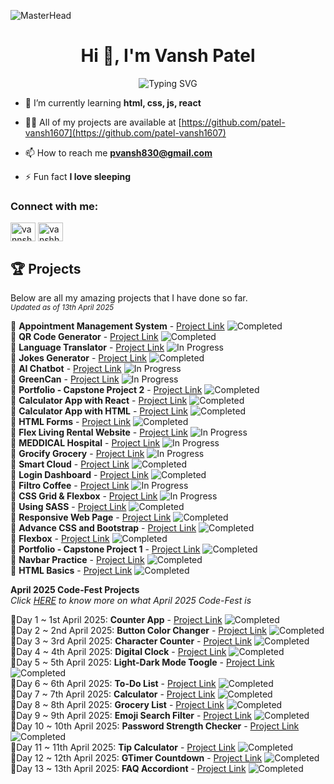 ![MasterHead](https://1.bp.blogspot.com/-7A4WynwLsMw/XbBpCXG8fHI/AAAAAAAAMt4/uOa1bpLskYgrwGbllhSu2SDj_Mig8SXJQCLcBGAsYHQ/s1600/2000_600px.gif)
<h1 align="center">Hi 👋, I'm Vansh Patel</h1>
<p align="center">
<img src="https://readme-typing-svg.herokuapp.com?font=Fira+Code&pause=1000&color=3CDB85&center=true&vCenter=true&width=435&lines=Graphic+Designer;Full-Stack+Engineering+Student;Photographer;Videographer;Video+Editor;UI/UX+Designer;Proud+Developer;" alt="Typing SVG" />

- 🌱 I’m currently learning **html, css, js, react**

- 👨‍💻 All of my projects are available at [https://github.com/patel-vansh1607](https://github.com/patel-vansh1607)

- 📫 How to reach me **pvansh830@gmail.com**

- ⚡ Fun fact **I love sleeping**



</p>
<h3 align="left">Connect with me:</h3>
<p align="left">
<a href="https://instagram.com/vannshh.patell" target="blank"><img align="center" src="https://raw.githubusercontent.com/rahuldkjain/github-profile-readme-generator/master/src/images/icons/Social/instagram.svg" alt="vannshh.patell" height="30" width="40" /></a>
<a href="https://www.leetcode.com/vanshhhhh789" target="blank"><img align="center" src="https://raw.githubusercontent.com/rahuldkjain/github-profile-readme-generator/master/src/images/icons/Social/leet-code.svg" alt="vanshhhhh789" height="30" width="40" /></a>
</p>

## 🏆 Projects  
Below are all my amazing projects that I have done so far. <br>
<sub>_Updated as of 13th April 2025_</sub>

🔹 **Appointment Management System** - [Project Link](https://github.com/patel-vansh1607/appointment-management-system)  ![Completed](https://img.shields.io/badge/Completed-00C853?style=flat-square&color=00C853) <br>
🔹 **QR Code Generator** - [Project Link](https://github.com/patel-vansh1607/qr-code-generator)  ![Completed](https://img.shields.io/badge/Completed-00C853?style=flat-square&color=00C853) <br>
🔹 **Language Translator** - [Project Link](https://github.com/patel-vansh1607/language-translator)  ![In Progress](https://img.shields.io/badge/In%20Progress-FFA500?style=flat-square&color=FFA500) <br>
🔹 **Jokes Generator** - [Project Link](https://github.com/patel-vansh1607/jokes_generator)  ![Completed](https://img.shields.io/badge/Completed-00C853?style=flat-square&color=00C853) <br>
🔹 **AI Chatbot** - [Project Link](https://github.com/patel-vansh1607/open-ai) ![In Progress](https://img.shields.io/badge/In%20Progress-FFA500?style=flat-square&color=FFA500) <br>
🔹 **GreenCan** - [Project Link]( https://github.com/patel-vansh1607/greencan) ![In Progress](https://img.shields.io/badge/In%20Progress-FFA500?style=flat-square&color=FFA500) <br>
🔹 **Portfolio - Capstone Project 2** - [Project Link](https://github.com/patel-vansh1607/capstone-project-mod-1)  ![Completed](https://img.shields.io/badge/Completed-00C853?style=flat-square&color=00C853) <br>
🔹 **Calculator App with React** - [Project Link](https://github.com/patel-vansh1607/calculator-app-react)  ![Completed](https://img.shields.io/badge/Completed-00C853?style=flat-square&color=00C853) <br>
🔹 **Calculator App with HTML** - [Project Link](https://github.com/patel-vansh1607/calculator-app) ![Completed](https://img.shields.io/badge/Completed-00C853?style=flat-square&color=00C853) <br>
🔹 **HTML Forms** - [Project Link](https://github.com/patel-vansh1607/html-forms)  ![Completed](https://img.shields.io/badge/Completed-00C853?style=flat-square&color=00C853) <br>
🔹 **Flex Living Rental Website** - [Project Link](https://github.com/patel-vansh1607/flex-living-rental-website) ![In Progress](https://img.shields.io/badge/In%20Progress-FFA500?style=flat-square&color=FFA500) <br>
🔹 **MEDDICAL Hospital** - [Project Link](https://github.com/patel-vansh1607/MEDDICAL-hospital-website) ![In Progress](https://img.shields.io/badge/In%20Progress-FFA500?style=flat-square&color=FFA500) <br>
🔹 **Grocify Grocery** - [Project Link](https://github.com/patel-vansh1607/grocify-grocery) ![In Progress](https://img.shields.io/badge/In%20Progress-FFA500?style=flat-square&color=FFA500) <br>
🔹 **Smart Cloud** - [Project Link](https://github.com/patel-vansh1607/smart-cloud) ![Completed](https://img.shields.io/badge/Completed-00C853?style=flat-square&color=00C853) <br>
🔹 **Login Dashboard** - [Project Link](https://github.com/patel-vansh1607/login-dashboard) ![Completed](https://img.shields.io/badge/Completed-00C853?style=flat-square&color=00C853) <br>
🔹 **Filtro Coffee** - [Project Link](https://github.com/patel-vansh1607/filtro-coffee-website) ![In Progress](https://img.shields.io/badge/In%20Progress-FFA500?style=flat-square&color=FFA500) <br>
🔹 **CSS Grid & Flexbox** - [Project Link](https://github.com/patel-vansh1607/filtro-coffee-website) ![In Progress](https://img.shields.io/badge/In%20Progress-FFA500?style=flat-square&color=FFA500) <br>
🔹 **Using SASS** - [Project Link](https://github.com/patel-vansh1607/using-sass-) ![Completed](https://img.shields.io/badge/Completed-00C853?style=flat-square&color=00C853) <br>
🔹 **Responsive Web Page** - [Project Link](https://github.com/patel-vansh1607/responsive-web-page) ![Completed](https://img.shields.io/badge/Completed-00C853?style=flat-square&color=00C853) <br>
🔹 **Advance CSS and Bootstrap** - [Project Link](https://github.com/patel-vansh1607/adv-css-and-bootstrap) ![Completed](https://img.shields.io/badge/Completed-00C853?style=flat-square&color=00C853) <br>
🔹 **Flexbox** - [Project Link](https://github.com/patel-vansh1607/online-exam-flexbox) ![Completed](https://img.shields.io/badge/Completed-00C853?style=flat-square&color=00C853) <br>
🔹 **Portfolio - Capstone Project 1** - [Project Link](https://github.com/patel-vansh1607/portfolio-1) ![Completed](https://img.shields.io/badge/Completed-00C853?style=flat-square&color=00C853) <br>
🔹 **Navbar Practice** - [Project Link](https://github.com/patel-vansh1607/nav-bar) ![Completed](https://img.shields.io/badge/Completed-00C853?style=flat-square&color=00C853) <br>
🔹 **HTML Basics** - [Project Link](https://github.com/patel-vansh1607/week-2-html) ![Completed](https://img.shields.io/badge/Completed-00C853?style=flat-square&color=00C853) <br>

**April 2025 Code-Fest Projects** <br>
_Click [HERE](https://github.com/patel-vansh1607/code-fest) to know more on what April 2025 Code-Fest is_

🔹Day 1 ~ 1st April 2025: **Counter App** - [Project Link](https://github.com/patel-vansh1607/counter-app)  ![Completed](https://img.shields.io/badge/Completed-00C853?style=flat-square&color=00C853) <br>
🔹Day 2 ~ 2nd April 2025: **Button Color Changer** - [Project Link](https://github.com/patel-vansh1607/button-color-changer)  ![Completed](https://img.shields.io/badge/Completed-00C853?style=flat-square&color=00C853) <br>
🔹Day 3 ~ 3rd April 2025: **Character Counter** - [Project Link](https://github.com/patel-vansh1607/character-counter)  ![Completed](https://img.shields.io/badge/Completed-00C853?style=flat-square&color=00C853) <br>
🔹Day 4 ~ 4th April 2025: **Digital Clock** - [Project Link](https://github.com/patel-vansh1607/digital-clock)  ![Completed](https://img.shields.io/badge/Completed-00C853?style=flat-square&color=00C853) <br>
🔹Day 5 ~ 5th April 2025: **Light-Dark Mode Toogle** - [Project Link](https://github.com/patel-vansh1607/light-dark-mode-toogle)  ![Completed](https://img.shields.io/badge/Completed-00C853?style=flat-square&color=00C853) <br>
🔹Day 6 ~ 6th April 2025: **To-Do List** - [Project Link](https://github.com/patel-vansh1607/to-do-list)  ![Completed](https://img.shields.io/badge/Completed-00C853?style=flat-square&color=00C853) <br>
🔹Day 7 ~ 7th April 2025: **Calculator** - [Project Link](https://github.com/patel-vansh1607/calculator-react)  ![Completed](https://img.shields.io/badge/Completed-00C853?style=flat-square&color=00C853) <br>
🔹Day 8 ~ 8th April 2025: **Grocery List** - [Project Link](https://github.com/patel-vansh1607/grocery-list)  ![Completed](https://img.shields.io/badge/Completed-00C853?style=flat-square&color=00C853) <br>
🔹Day 9 ~ 9th April 2025: **Emoji Search Filter** - [Project Link](https://github.com/patel-vansh1607/emoji-search-filter)  ![Completed](https://img.shields.io/badge/Completed-00C853?style=flat-square&color=00C853) <br>
🔹Day 10 ~ 10th April 2025: **Password Strength Checker** - [Project Link](https://github.com/patel-vansh1607/password-strength-checker)  ![Completed](https://img.shields.io/badge/Completed-00C853?style=flat-square&color=00C853) <br>
🔹Day 11 ~ 11th April 2025: **Tip Calculator** - [Project Link](https://github.com/patel-vansh1607/tip-calculator)  ![Completed](https://img.shields.io/badge/Completed-00C853?style=flat-square&color=00C853) <br>
🔹Day 12 ~ 12th April 2025: **GTimer Countdown** - [Project Link](https://github.com/patel-vansh1607/timer-countdown)  ![Completed](https://img.shields.io/badge/Completed-00C853?style=flat-square&color=00C853) <br>
🔹Day 13 ~ 13th April 2025: **FAQ Accordiont** - [Project Link](https://github.com/patel-vansh1607/faq-accordion)  ![Completed](https://img.shields.io/badge/Completed-00C853?style=flat-square&color=00C853) <br>

